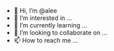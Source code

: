 - 👋 Hi, I’m @alee
- 👀 I’m interested in ...
- 🌱 I’m currently learning ...
- 💞️ I’m looking to collaborate on ...
- 📫 How to reach me ...

<!---
chancafe/chancafe is a ✨ special ✨ repository because its `README.md` (this file) appears on your GitHub profile.
You can click the Preview link to take a look at your changes.
--->
